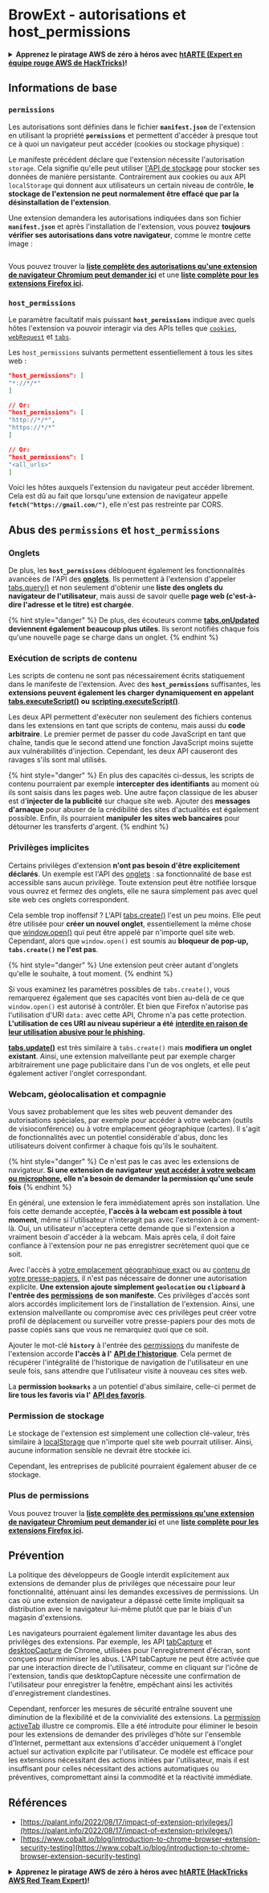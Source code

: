 # BrowExt - autorisations et host_permissions

<details>

<summary><strong>Apprenez le piratage AWS de zéro à héros avec</strong> <a href="https://training.hacktricks.xyz/courses/arte"><strong>htARTE (Expert en équipe rouge AWS de HackTricks)</strong></a><strong>!</strong></summary>

Autres façons de soutenir HackTricks :

* Si vous souhaitez voir votre **entreprise annoncée dans HackTricks** ou **télécharger HackTricks en PDF**, consultez les [**PLANS D'ABONNEMENT**](https://github.com/sponsors/carlospolop) !
* Obtenez le [**swag officiel PEASS & HackTricks**](https://peass.creator-spring.com)
* Découvrez [**La famille PEASS**](https://opensea.io/collection/the-peass-family), notre collection exclusive de [**NFTs**](https://opensea.io/collection/the-peass-family)
* **Rejoignez le** 💬 [**groupe Discord**](https://discord.gg/hRep4RUj7f) ou le [**groupe Telegram**](https://t.me/peass) ou **suivez-nous** sur **Twitter** 🐦 [**@carlospolopm**](https://twitter.com/hacktricks_live)**.**
* **Partagez vos astuces de piratage en soumettant des PR aux** [**HackTricks**](https://github.com/carlospolop/hacktricks) et [**HackTricks Cloud**](https://github.com/carlospolop/hacktricks-cloud) github repos.

</details>

## Informations de base

### **`permissions`**

Les autorisations sont définies dans le fichier **`manifest.json`** de l'extension en utilisant la propriété **`permissions`** et permettent d'accéder à presque tout ce à quoi un navigateur peut accéder (cookies ou stockage physique) :

Le manifeste précédent déclare que l'extension nécessite l'autorisation `storage`. Cela signifie qu'elle peut utiliser [l'API de stockage](https://developer.mozilla.org/en-US/docs/Mozilla/Add-ons/WebExtensions/API/storage) pour stocker ses données de manière persistante. Contrairement aux cookies ou aux API `localStorage` qui donnent aux utilisateurs un certain niveau de contrôle, **le stockage de l'extension ne peut normalement être effacé que par la désinstallation de l'extension**.

Une extension demandera les autorisations indiquées dans son fichier **`manifest.json`** et après l'installation de l'extension, vous pouvez **toujours vérifier ses autorisations dans votre navigateur**, comme le montre cette image :

<figure><img src="../../.gitbook/assets/image (2) (1).png" alt=""><figcaption></figcaption></figure>

Vous pouvez trouver la [**liste complète des autorisations qu'une extension de navigateur Chromium peut demander ici**](https://developer.chrome.com/docs/extensions/develop/concepts/declare-permissions#permissions) et une [**liste complète pour les extensions Firefox ici**](https://developer.mozilla.org/en-US/docs/Mozilla/Add-ons/WebExtensions/manifest.json/permissions#api_permissions)**.**

### `host_permissions`

Le paramètre facultatif mais puissant **`host_permissions`** indique avec quels hôtes l'extension va pouvoir interagir via des APIs telles que [`cookies`](https://developer.mozilla.org/en-US/docs/Mozilla/Add-ons/WebExtensions/API/cookies), [`webRequest`](https://developer.mozilla.org/en-US/docs/Mozilla/Add-ons/WebExtensions/API/webRequest) et [`tabs`](https://developer.mozilla.org/en-US/docs/Mozilla/Add-ons/WebExtensions/API/tabs).

Les `host_permissions` suivants permettent essentiellement à tous les sites web :
```json
"host_permissions": [
"*://*/*"
]

// Or:
"host_permissions": [
"http://*/*",
"https://*/*"
]

// Or:
"host_permissions": [
"<all_urls>"
]
```
Voici les hôtes auxquels l'extension du navigateur peut accéder librement. Cela est dû au fait que lorsqu'une extension de navigateur appelle **`fetch("https://gmail.com/")`**, elle n'est pas restreinte par CORS.

## Abus des `permissions` et `host_permissions`

### Onglets

De plus, les **`host_permissions`** débloquent également les fonctionnalités avancées de l'API des [**onglets**](https://developer.mozilla.org/fr/docs/Mozilla/Add-ons/WebExtensions/API/tabs). Ils permettent à l'extension d'appeler [tabs.query()](https://developer.mozilla.org/fr/docs/Mozilla/Add-ons/WebExtensions/API/tabs/query) et non seulement d'obtenir une **liste des onglets du navigateur de l'utilisateur**, mais aussi de savoir quelle **page web (c'est-à-dire l'adresse et le titre) est chargée**.

{% hint style="danger" %}
De plus, des écouteurs comme [**tabs.onUpdated**](https://developer.mozilla.org/fr/docs/Mozilla/Add-ons/WebExtensions/API/tabs/onUpdated) **deviennent également beaucoup plus utiles**. Ils seront notifiés chaque fois qu'une nouvelle page se charge dans un onglet.
{% endhint %}

### Exécution de scripts de contenu <a href="#running-content-scripts" id="running-content-scripts"></a>

Les scripts de contenu ne sont pas nécessairement écrits statiquement dans le manifeste de l'extension. Avec des **`host_permissions`** suffisantes, les **extensions peuvent également les charger dynamiquement en appelant** [**tabs.executeScript()**](https://developer.mozilla.org/fr/docs/Mozilla/Add-ons/WebExtensions/API/tabs/executeScript) **ou** [**scripting.executeScript()**](https://developer.mozilla.org/fr/docs/Mozilla/Add-ons/WebExtensions/API/scripting/executeScript).

Les deux API permettent d'exécuter non seulement des fichiers contenus dans les extensions en tant que scripts de contenu, mais aussi du **code arbitraire**. Le premier permet de passer du code JavaScript en tant que chaîne, tandis que le second attend une fonction JavaScript moins sujette aux vulnérabilités d'injection. Cependant, les deux API causeront des ravages s'ils sont mal utilisés.

{% hint style="danger" %}
En plus des capacités ci-dessus, les scripts de contenu pourraient par exemple **intercepter des identifiants** au moment où ils sont saisis dans les pages web. Une autre façon classique de les abuser est d'**injecter de la publicité** sur chaque site web. Ajouter des **messages d'arnaque** pour abuser de la crédibilité des sites d'actualités est également possible. Enfin, ils pourraient **manipuler les sites web bancaires** pour détourner les transferts d'argent.
{% endhint %}

### Privilèges implicites <a href="#implicit-privileges" id="implicit-privileges"></a>

Certains privilèges d'extension **n'ont pas besoin d'être explicitement déclarés**. Un exemple est l'API des [onglets](https://developer.mozilla.org/fr/docs/Mozilla/Add-ons/WebExtensions/API/tabs) : sa fonctionnalité de base est accessible sans aucun privilège. Toute extension peut être notifiée lorsque vous ouvrez et fermez des onglets, elle ne saura simplement pas avec quel site web ces onglets correspondent.

Cela semble trop inoffensif ? L'API [tabs.create()](https://developer.mozilla.org/fr/docs/Mozilla/Add-ons/WebExtensions/API/tabs/create) l'est un peu moins. Elle peut être utilisée pour **créer un nouvel onglet**, essentiellement la même chose que [window.open()](https://developer.mozilla.org/fr/docs/Web/API/Window/open) qui peut être appelé par n'importe quel site web. Cependant, alors que `window.open()` est soumis au **bloqueur de pop-up, `tabs.create()` ne l'est pas**.

{% hint style="danger" %}
Une extension peut créer autant d'onglets qu'elle le souhaite, à tout moment.
{% endhint %}

Si vous examinez les paramètres possibles de `tabs.create()`, vous remarquerez également que ses capacités vont bien au-delà de ce que `window.open()` est autorisé à contrôler. Et bien que Firefox n'autorise pas l'utilisation d'URI `data:` avec cette API, Chrome n'a pas cette protection. **L'utilisation de ces URI au niveau supérieur a été** [**interdite en raison de leur utilisation abusive pour le phishing**](https://bugzilla.mozilla.org/show_bug.cgi?id=1331351)**.**

[**tabs.update()**](https://developer.mozilla.org/fr/docs/Mozilla/Add-ons/WebExtensions/API/tabs/update) est très similaire à `tabs.create()` mais **modifiera un onglet existant**. Ainsi, une extension malveillante peut par exemple charger arbitrairement une page publicitaire dans l'un de vos onglets, et elle peut également activer l'onglet correspondant.

### Webcam, géolocalisation et compagnie <a href="#webcam-geolocation-and-friends" id="webcam-geolocation-and-friends"></a>

Vous savez probablement que les sites web peuvent demander des autorisations spéciales, par exemple pour accéder à votre webcam (outils de visioconférence) ou à votre emplacement géographique (cartes). Il s'agit de fonctionnalités avec un potentiel considérable d'abus, donc les utilisateurs doivent confirmer à chaque fois qu'ils le souhaitent.

{% hint style="danger" %}
Ce n'est pas le cas avec les extensions de navigateur. **Si une extension de navigateur** [**veut accéder à votre webcam ou microphone**](https://developer.mozilla.org/fr/docs/Web/API/MediaDevices/getUserMedia)**, elle n'a besoin de demander la permission qu'une seule fois**
{% endhint %}

En général, une extension le fera immédiatement après son installation. Une fois cette demande acceptée, **l'accès à la webcam est possible à tout moment**, même si l'utilisateur n'interagit pas avec l'extension à ce moment-là. Oui, un utilisateur n'acceptera cette demande que si l'extension a vraiment besoin d'accéder à la webcam. Mais après cela, il doit faire confiance à l'extension pour ne pas enregistrer secrètement quoi que ce soit.

Avec l'accès à [votre emplacement géographique exact](https://developer.mozilla.org/fr/docs/Web/API/Geolocation) ou au [contenu de votre presse-papiers](https://developer.mozilla.org/fr/docs/Web/API/Clipboard_API), il n'est pas nécessaire de donner une autorisation explicite. **Une extension ajoute simplement `geolocation` ou `clipboard` à l'entrée des** [**permissions**](https://developer.mozilla.org/fr/docs/Mozilla/Add-ons/WebExtensions/manifest.json/permissions) **de son manifeste**. Ces privilèges d'accès sont alors accordés implicitement lors de l'installation de l'extension. Ainsi, une extension malveillante ou compromise avec ces privilèges peut créer votre profil de déplacement ou surveiller votre presse-papiers pour des mots de passe copiés sans que vous ne remarquiez quoi que ce soit.

Ajouter le mot-clé **`history`** à l'entrée des [permissions](https://developer.mozilla.org/fr/docs/Mozilla/Add-ons/WebExtensions/manifest.json/permissions) du manifeste de l'extension accorde **l'accès à l'** [**API de l'historique**](https://developer.mozilla.org/fr/docs/Mozilla/Add-ons/WebExtensions/API/history). Cela permet de récupérer l'intégralité de l'historique de navigation de l'utilisateur en une seule fois, sans attendre que l'utilisateur visite à nouveau ces sites web.

La **permission `bookmarks`** a un potentiel d'abus similaire, celle-ci permet de **lire tous les favoris via l'** [**API des favoris**](https://developer.mozilla.org/fr/docs/Mozilla/Add-ons/WebExtensions/API/bookmarks).

### Permission de stockage <a href="#the-storage-permission" id="the-storage-permission"></a>

Le stockage de l'extension est simplement une collection clé-valeur, très similaire à [localStorage](https://developer.mozilla.org/fr/docs/Web/API/Window/localStorage) que n'importe quel site web pourrait utiliser. Ainsi, aucune information sensible ne devrait être stockée ici.

Cependant, les entreprises de publicité pourraient également abuser de ce stockage.

### Plus de permissions

Vous pouvez trouver la [**liste complète des permissions qu'une extension de navigateur Chromium peut demander ici**](https://developer.chrome.com/docs/extensions/develop/concepts/declare-permissions#permissions) et une [**liste complète pour les extensions Firefox ici**](https://developer.mozilla.org/fr/docs/Mozilla/Add-ons/WebExtensions/manifest.json/permissions#api_permissions)**.**

## Prévention <a href="#why-not-restrict-extension-privileges" id="why-not-restrict-extension-privileges"></a>

La politique des développeurs de Google interdit explicitement aux extensions de demander plus de privilèges que nécessaire pour leur fonctionnalité, atténuant ainsi les demandes excessives de permissions. Un cas où une extension de navigateur a dépassé cette limite impliquait sa distribution avec le navigateur lui-même plutôt que par le biais d'un magasin d'extensions.

Les navigateurs pourraient également limiter davantage les abus des privilèges des extensions. Par exemple, les API [tabCapture](https://developer.chrome.com/docs/extensions/reference/tabCapture/) et [desktopCapture](https://developer.chrome.com/docs/extensions/reference/desktopCapture/) de Chrome, utilisées pour l'enregistrement d'écran, sont conçues pour minimiser les abus. L'API tabCapture ne peut être activée que par une interaction directe de l'utilisateur, comme en cliquant sur l'icône de l'extension, tandis que desktopCapture nécessite une confirmation de l'utilisateur pour enregistrer la fenêtre, empêchant ainsi les activités d'enregistrement clandestines.

Cependant, renforcer les mesures de sécurité entraîne souvent une diminution de la flexibilité et de la convivialité des extensions. La [permission activeTab](https://developer.mozilla.org/fr/docs/Mozilla/Add-ons/WebExtensions/manifest.json/permissions#activetab_permission) illustre ce compromis. Elle a été introduite pour éliminer le besoin pour les extensions de demander des privilèges d'hôte sur l'ensemble d'Internet, permettant aux extensions d'accéder uniquement à l'onglet actuel sur activation explicite par l'utilisateur. Ce modèle est efficace pour les extensions nécessitant des actions initiées par l'utilisateur, mais il est insuffisant pour celles nécessitant des actions automatiques ou préventives, compromettant ainsi la commodité et la réactivité immédiate.

## **Références**

* [https://palant.info/2022/08/17/impact-of-extension-privileges/](https://palant.info/2022/08/17/impact-of-extension-privileges/)
* [https://www.cobalt.io/blog/introduction-to-chrome-browser-extension-security-testing](https://www.cobalt.io/blog/introduction-to-chrome-browser-extension-security-testing)

<details>

<summary><strong>Apprenez le piratage AWS de zéro à héros avec</strong> <a href="https://training.hacktricks.xyz/courses/arte"><strong>htARTE (HackTricks AWS Red Team Expert)</strong></a><strong>!</strong></summary>

D'autres façons de soutenir HackTricks :

* Si vous souhaitez voir votre **entreprise annoncée dans HackTricks** ou **télécharger HackTricks en PDF**, consultez les [**PLANS D'ABONNEMENT**](https://github.com/sponsors/carlospolop) !
* Obtenez le [**swag officiel PEASS & HackTricks**](https://peass.creator-spring.com)
* Découvrez [**The PEASS Family**](https://opensea.io/collection/the-peass-family), notre collection exclusive de [**NFTs**](https://opensea.io/collection/the-peass-family)
* **Rejoignez** 💬 le [**groupe Discord**](https://discord.gg/hRep4RUj7f) ou le [**groupe Telegram**](https://t.me/peass) ou **suivez** nous sur **Twitter** 🐦 [**@carlospolopm**](https://twitter.com/hacktricks_live)**.**
* **Partagez vos astuces de piratage en soumettant des PR aux** [**HackTricks**](https://github.com/carlospolop/hacktricks) et [**HackTricks Cloud**](https://github.com/carlospolop/hacktricks-cloud) github repos.

</details>
